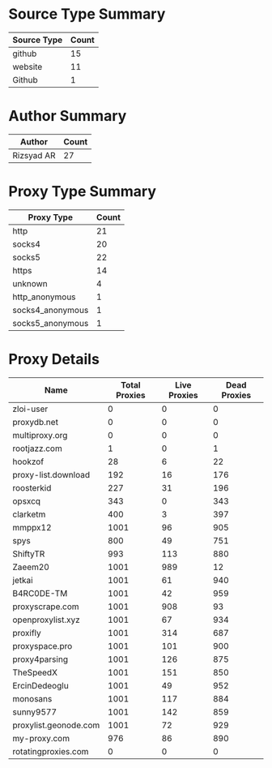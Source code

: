 # Source Type Summary

| Source Type | Count |
|-------------|-------|
| github | 15 |
| website | 11 |
| Github | 1 |


# Author Summary

| Author | Count |
|--------|-------|
| Rizsyad AR | 27 |


# Proxy Type Summary

| Proxy Type | Count |
|------------|-------|
| http | 21 |
| socks4 | 20 |
| socks5 | 22 |
| https | 14 |
| unknown | 4 |
| http_anonymous | 1 |
| socks4_anonymous | 1 |
| socks5_anonymous | 1 |


# Proxy Details

| Name | Total Proxies | Live Proxies | Dead Proxies |
|------|---------------|--------------|---------------|
| zloi-user | 0 | 0 | 0 |
| proxydb.net | 0 | 0 | 0 |
| multiproxy.org | 0 | 0 | 0 |
| rootjazz.com | 1 | 0 | 1 |
| hookzof | 28 | 6 | 22 |
| proxy-list.download | 192 | 16 | 176 |
| roosterkid | 227 | 31 | 196 |
| opsxcq | 343 | 0 | 343 |
| clarketm | 400 | 3 | 397 |
| mmppx12 | 1001 | 96 | 905 |
| spys | 800 | 49 | 751 |
| ShiftyTR | 993 | 113 | 880 |
| Zaeem20 | 1001 | 989 | 12 |
| jetkai | 1001 | 61 | 940 |
| B4RC0DE-TM | 1001 | 42 | 959 |
| proxyscrape.com | 1001 | 908 | 93 |
| openproxylist.xyz | 1001 | 67 | 934 |
| proxifly | 1001 | 314 | 687 |
| proxyspace.pro | 1001 | 101 | 900 |
| proxy4parsing | 1001 | 126 | 875 |
| TheSpeedX | 1001 | 151 | 850 |
| ErcinDedeoglu | 1001 | 49 | 952 |
| monosans | 1001 | 117 | 884 |
| sunny9577 | 1001 | 142 | 859 |
| proxylist.geonode.com | 1001 | 72 | 929 |
| my-proxy.com | 976 | 86 | 890 |
| rotatingproxies.com | 0 | 0 | 0 |
